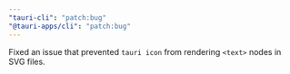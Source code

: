 ```yaml
---
"tauri-cli": "patch:bug"
"@tauri-apps/cli": "patch:bug"
---
```


Fixed an issue that prevented `tauri icon` from rendering `<text>` nodes in SVG files.

